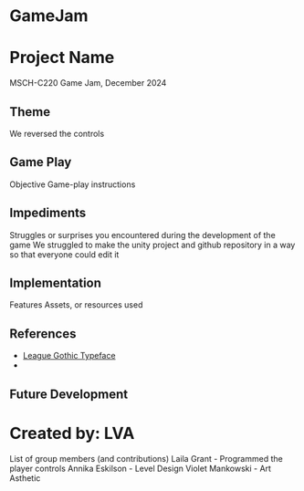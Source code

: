# GameJam
# Project Name
MSCH-C220 Game Jam, December 2024

## Theme
We reversed the controls

## Game Play
Objective
Game-play instructions

## Impediments
Struggles or surprises you encountered during the development of the game
We struggled to make the unity project and github repository in a way so that everyone could edit it

## Implementation
Features
Assets, or resources used

## References
* [League Gothic Typeface](https://www.theleagueofmoveabletype.com/league-gothic?style=condensed)
* 

## Future Development

# Created by: LVA
List of group members (and contributions)
Laila Grant - Programmed the player controls
Annika Eskilson - Level Design 
Violet Mankowski - Art Asthetic 

